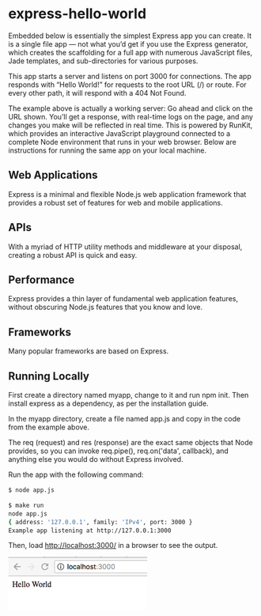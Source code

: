 # express-hello-world

Embedded below is essentially the simplest Express app you can create. 
It is a single file app — not what you’d get if you use the Express generator, 
which creates the scaffolding for a full app with numerous JavaScript files, 
Jade templates, and sub-directories for various purposes.

This app starts a server and listens on port 3000 for connections. The app 
responds with “Hello World!” for requests to the root URL (/) or route. 
For every other path, it will respond with a 404 Not Found.

The example above is actually a working server: Go ahead and click on the 
URL shown. You’ll get a response, with real-time logs on the page, and 
any changes you make will be reflected in real time. This is powered 
by RunKit, which provides an interactive JavaScript playground connected 
to a complete Node environment that runs in your web browser. Below are 
instructions for running the same app on your local machine.


## Web Applications

Express is a minimal and flexible Node.js web application framework 
that provides a robust set of features for web and mobile applications.

## APIs

With a myriad of HTTP utility methods and middleware at your disposal, 
creating a robust API is quick and easy.

## Performance

Express provides a thin layer of fundamental web application features, 
without obscuring Node.js features that you know and love.

## Frameworks

Many popular frameworks are based on Express.

## Running Locally
First create a directory named myapp, change to it and run npm init. Then install express as a dependency, as per the installation guide.

In the myapp directory, create a file named app.js and copy in the code from the example above.

The req (request) and res (response) are the exact same objects that Node provides, so you can invoke req.pipe(), req.on('data', callback), and anything else you would do without Express involved.

Run the app with the following command:

```bash
$ node app.js
```

```bash
$ make run
node app.js
{ address: '127.0.0.1', family: 'IPv4', port: 3000 }
Example app listening at http://127.0.0.1:3000
```

Then, load [http://localhost:3000/](http://localhost:3000/) in a browser to see the output.

![Express Hello World](./images/express-hello-world.png)


